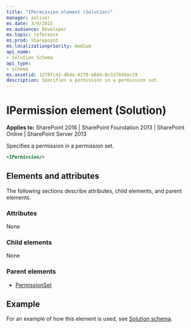 ```yaml
---
title: "IPermission element (Solution)"
manager: soliver
ms.date: 3/9/2015
ms.audience: Developer
ms.topic: reference
ms.prod: sharepoint
ms.localizationpriority: medium
api_name:
- Solution Schema
api_type:
- schema
ms.assetid: 1278fc42-db4a-4270-a8d4-0c33784dac19
description: Specifies a permission in a permission set.
---
```


# IPermission element (Solution)

**Applies to:** SharePoint 2016 | SharePoint Foundation 2013 | SharePoint Online | SharePoint Server 2013
  
Specifies a permission in a permission set.
  
```XML
<IPermission/>
```

## Elements and attributes

The following sections describe attributes, child elements, and parent elements.

### Attributes

None
   
### Child elements

None
   
### Parent elements

- [PermissionSet](permissionset-element-solution.md)
   
## Example

For an example of how this element is used, see [Solution schema](solution-schema.md).
  

